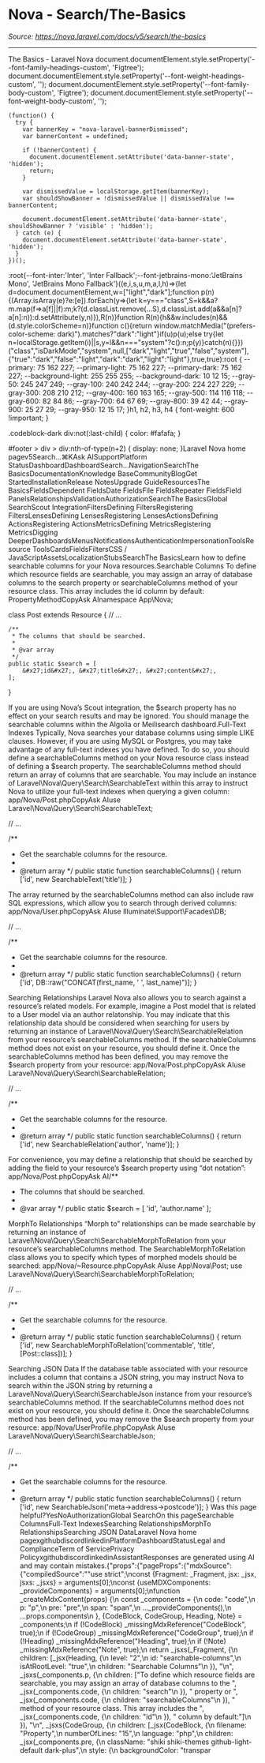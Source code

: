 # Nova - Search/The-Basics

*Source: https://nova.laravel.com/docs/v5/search/the-basics*

---

The Basics - Laravel Nova
              document.documentElement.style.setProperty('--font-family-headings-custom', 'Figtree');
              document.documentElement.style.setProperty('--font-weight-headings-custom', '');
              document.documentElement.style.setProperty('--font-family-body-custom', 'Figtree');
              document.documentElement.style.setProperty('--font-weight-body-custom', '');
            
    (function() {
      try {
        var bannerKey = "nova-laravel-bannerDismissed";
        var bannerContent = undefined;
        
        if (!bannerContent) {
          document.documentElement.setAttribute('data-banner-state', 'hidden');
          return;
        }
        
        var dismissedValue = localStorage.getItem(bannerKey);
        var shouldShowBanner = !dismissedValue || dismissedValue !== bannerContent;
        
        document.documentElement.setAttribute('data-banner-state', shouldShowBanner ? 'visible' : 'hidden');
      } catch (e) {
        document.documentElement.setAttribute('data-banner-state', 'hidden');
      }
    })();
  :root{--font-inter:'Inter', 'Inter Fallback';--font-jetbrains-mono:'JetBrains Mono', 'JetBrains Mono Fallback'}((e,i,s,u,m,a,l,h)=>{let d=document.documentElement,w=["light","dark"];function p(n){(Array.isArray(e)?e:[e]).forEach(y=>{let k=y==="class",S=k&&a?m.map(f=>a[f]||f):m;k?(d.classList.remove(...S),d.classList.add(a&&a[n]?a[n]:n)):d.setAttribute(y,n)}),R(n)}function R(n){h&&w.includes(n)&&(d.style.colorScheme=n)}function c(){return window.matchMedia("(prefers-color-scheme: dark)").matches?"dark":"light"}if(u)p(u);else try{let n=localStorage.getItem(i)||s,y=l&&n==="system"?c():n;p(y)}catch(n){}})("class","isDarkMode","system",null,["dark","light","true","false","system"],{"true":"dark","false":"light","dark":"dark","light":"light"},true,true):root {
    --primary: 75 162 227;
    --primary-light: 75 162 227;
    --primary-dark: 75 162 227;
    --background-light: 255 255 255;
    --background-dark: 10 12 15;
    --gray-50: 245 247 249;
    --gray-100: 240 242 244;
    --gray-200: 224 227 229;
    --gray-300: 208 210 212;
    --gray-400: 160 163 165;
    --gray-500: 114 116 118;
    --gray-600: 82 84 86;
    --gray-700: 64 67 69;
    --gray-800: 39 42 44;
    --gray-900: 25 27 29;
    --gray-950: 12 15 17;
  }h1, h2, h3, h4 {
    font-weight: 600 !important;
}

.codeblock-dark div:not(:last-child) {
    color: #fafafa;
}

#footer > div > div:nth-of-type(n+2) {
    display: none;
}Laravel Nova home pagev5Search...⌘KAsk AISupportPlatform StatusDashboardDashboardSearch...NavigationSearchThe BasicsDocumentationKnowledge BaseCommunityBlogGet StartedInstallationRelease NotesUpgrade GuideResourcesThe BasicsFieldsDependent FieldsDate FieldsFile FieldsRepeater FieldsField PanelsRelationshipsValidationAuthorizationSearchThe BasicsGlobal SearchScout IntegrationFiltersDefining FiltersRegistering FiltersLensesDefining LensesRegistering LensesActionsDefining ActionsRegistering ActionsMetricsDefining MetricsRegistering MetricsDigging DeeperDashboardsMenusNotificationsAuthenticationImpersonationToolsResource ToolsCardsFieldsFiltersCSS / JavaScriptAssetsLocalizationStubsSearchThe BasicsLearn how to define searchable columns for your Nova resources.​Searchable Columns
To define which resource fields are searchable, you may assign an array of database columns to the search property or searchableColumns method of your resource class. This array includes the id column by default:
PropertyMethodCopyAsk AInamespace App\Nova;

class Post extends Resource 
{
    // ... 

    /**
     * The columns that should be searched.
     *
     * @var array
     */
    public static $search = [
        &#x27;id&#x27;, &#x27;title&#x27;, &#x27;content&#x27;,
    ];
}

If you are using Nova’s Scout integration, the $search property has no effect on your search results and may be ignored. You should manage the searchable columns within the Algolia or Meilisearch dashboard.
​Full-Text Indexes
Typically, Nova searches your database columns using simple LIKE clauses. However, if you are using MySQL or Postgres, you may take advantage of any full-text indexes you have defined. To do so, you should define a searchableColumns method on your Nova resource class instead of defining a $search property.
The searchableColumns method should return an array of columns that are searchable. You may include an instance of Laravel\Nova\Query\Search\SearchableText within this array to instruct Nova to utilize your full-text indexes when querying a given column:
app/Nova/Post.phpCopyAsk AIuse Laravel\Nova\Query\Search\SearchableText;

// ... 

/**
 * Get the searchable columns for the resource.
 *
 * @return array
 */
public static function searchableColumns()
{
    return [&#x27;id&#x27;, new SearchableText(&#x27;title&#x27;)];
}

The array returned by the searchableColumns method can also include raw SQL expressions, which allow you to search through derived columns:
app/Nova/User.phpCopyAsk AIuse Illuminate\Support\Facades\DB;

// ...

/**
 * Get the searchable columns for the resource.
 *
 * @return array
 */
public static function searchableColumns()
{
    return [&#x27;id&#x27;, DB::raw(&quot;CONCAT(first_name, &#x27; &#x27;, last_name)&quot;)];
}

​Searching Relationships
Laravel Nova also allows you to search against a resource’s related models. For example, imagine a Post model that is related to a User model via an author relatonship. You may indicate that this relationship data should be considered when searching for users by returning an instance of Laravel\Nova\Query\Search\SearchableRelation from your resource’s searchableColumns method.
If the searchableColumns method does not exist on your resource, you should define it. Once the searchableColumns method has been defined, you may remove the $search property from your resource:
app/Nova/Post.phpCopyAsk AIuse Laravel\Nova\Query\Search\SearchableRelation;

// ...

/**
 * Get the searchable columns for the resource.
 *
 * @return array
 */
public static function searchableColumns()
{
    return [&#x27;id&#x27;, new SearchableRelation(&#x27;author&#x27;, &#x27;name&#x27;)];
}

For convenience, you may define a relationship that should be searched by adding the field to your resource’s $search property using “dot notation”:
app/Nova/Post.phpCopyAsk AI/**
 * The columns that should be searched.
 *
 * @var array
 */
public static $search = [
    &#x27;id&#x27;, &#x27;author.name&#x27;
];

​MorphTo Relationships
“Morph to” relationships can be made searchable by returning an instance of Laravel\Nova\Query\Search\SearchableMorphToRelation from your resource’s searchableColumns method. The SearchableMorphToRelation class allows you to specify which types of morphed models should be searched:
app/Nova/~Resource.phpCopyAsk AIuse App\Nova\Post;
use Laravel\Nova\Query\Search\SearchableMorphToRelation;

// ...

/**
 * Get the searchable columns for the resource.
 *
 * @return array
 */
public static function searchableColumns()
{
    return [&#x27;id&#x27;, new SearchableMorphToRelation(&#x27;commentable&#x27;, &#x27;title&#x27;, [Post::class])];
}

​Searching JSON Data
If the database table associated with your resource includes a column that contains a JSON string, you may instruct Nova to search within the JSON string by returning a Laravel\Nova\Query\Search\SearchableJson instance from your resource’s searchableColumns method.
If the searchableColumns method does not exist on your resource, you should define it. Once the searchableColumns method has been defined, you may remove the $search property from your resource:
app/Nova/UserProfile.phpCopyAsk AIuse Laravel\Nova\Query\Search\SearchableJson;

// ...

/**
 * Get the searchable columns for the resource.
 *
 * @return array
 */
public static function searchableColumns()
{
    return [&#x27;id&#x27;, new SearchableJson(&#x27;meta-&gt;address-&gt;postcode&#x27;)];
}
Was this page helpful?YesNoAuthorizationGlobal SearchOn this pageSearchable ColumnsFull-Text IndexesSearching RelationshipsMorphTo RelationshipsSearching JSON DataLaravel Nova home pagexgithubdiscordlinkedinPlatformDashboardStatusLegal and ComplianceTerm of ServicePrivacy PolicyxgithubdiscordlinkedinAssistantResponses are generated using AI and may contain mistakes.{"props":{"pageProps":{"mdxSource":{"compiledSource":"\"use strict\";\nconst {Fragment: _Fragment, jsx: _jsx, jsxs: _jsxs} = arguments[0];\nconst {useMDXComponents: _provideComponents} = arguments[0];\nfunction _createMdxContent(props) {\n  const _components = {\n    code: \"code\",\n    p: \"p\",\n    pre: \"pre\",\n    span: \"span\",\n    ..._provideComponents(),\n    ...props.components\n  }, {CodeBlock, CodeGroup, Heading, Note} = _components;\n  if (!CodeBlock) _missingMdxReference(\"CodeBlock\", true);\n  if (!CodeGroup) _missingMdxReference(\"CodeGroup\", true);\n  if (!Heading) _missingMdxReference(\"Heading\", true);\n  if (!Note) _missingMdxReference(\"Note\", true);\n  return _jsxs(_Fragment, {\n    children: [_jsx(Heading, {\n      level: \"2\",\n      id: \"searchable-columns\",\n      isAtRootLevel: \"true\",\n      children: \"Searchable Columns\"\n    }), \"\\n\", _jsxs(_components.p, {\n      children: [\"To define which resource fields are searchable, you may assign an array of database columns to the \", _jsx(_components.code, {\n        children: \"search\"\n      }), \" property or \", _jsx(_components.code, {\n        children: \"searchableColumns\"\n      }), \" method of your resource class. This array includes the \", _jsx(_components.code, {\n        children: \"id\"\n      }), \" column by default:\"]\n    }), \"\\n\", _jsxs(CodeGroup, {\n      children: [_jsx(CodeBlock, {\n        filename: \"Property\",\n        numberOfLines: \"15\",\n        language: \"php\",\n        children: _jsx(_components.pre, {\n          className: \"shiki shiki-themes github-light-default dark-plus\",\n          style: {\n            backgroundColor: \"transpar